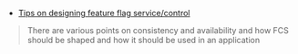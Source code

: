 - [Tips on designing feature flag service/control](https://docs.getunleash.io/topics/feature-flags/feature-flag-best-practices)

> There are various points on consistency and availability and how FCS should be shaped and how it should be used in an application